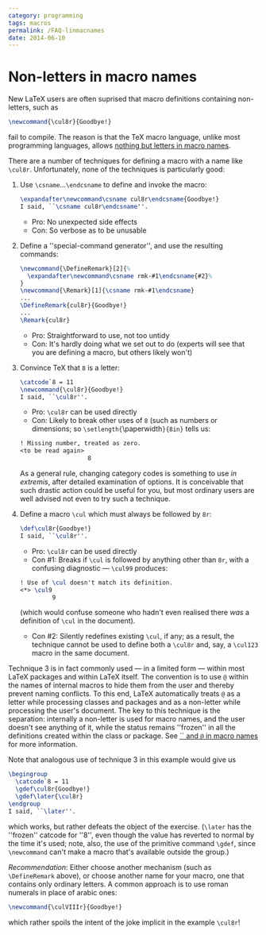 ```yaml
---
category: programming
tags: macros
permalink: /FAQ-linmacnames
date: 2014-06-10
---
```


# Non-letters in macro names

New LaTeX users are often suprised that macro definitions
containing non-letters, such as
```latex
\newcommand{\cul8r}{Goodbye!}
```
fail to compile.  The reason is that the TeX macro language, unlike
most programming languages, allows 
[nothing but letters in macro names](/FAQ-whatmacros).

There are a number of techniques for defining a macro with a name like
`\cul8r`.  Unfortunately, none of the techniques is particularly
good:
  

1.  Use `\csname`&hellip;`\endcsname` to define and invoke the
    macro:
    ```latex
    \expandafter\newcommand\csname cul8r\endcsname{Goodbye!}
    I said, ``\csname cul8r\endcsname''.
    ```
    

    - Pro: No unexpected side effects
    - Con: So verbose as to be unusable
    

2.  Define a ''special-command generator'', and  use the resulting
    commands:
    <!-- {% raw %} -->
    ```latex
    \newcommand{\DefineRemark}[2]{%
      \expandafter\newcommand\csname rmk-#1\endcsname{#2}%
    }
    \newcommand{\Remark}[1]{\csname rmk-#1\endcsname}
    ...
    \DefineRemark{cul8r}{Goodbye!}
    ...
    \Remark{cul8r}
    ```
    <!-- {% endraw %} -->

    - Pro: Straightforward to use, not too untidy
    - Con: It's hardly doing what we set out to do (experts will
      see that you are defining a macro, but others likely won't)
    

3.  Convince TeX that `8` is a letter:
    ```latex
    \catcode`8 = 11 
    \newcommand{\cul8r}{Goodbye!}
    I said, ``\cul8r''.
    ```
    

    - Pro: `\cul8r` can be used directly
    - Con: Likely to break other uses of `8` (such as
      numbers or dimensions; so
      `\setlength{`\paperwidth`}{8in}` tells us:
    ```latex
    ! Missing number, treated as zero.
    <to be read again> 
                       8
    ```
    

    As a general rule, changing category codes is something to use
    _in extremis_, after detailed examination of options.  It is
    conceivable that such drastic action could be useful for you, but
    most ordinary users are well advised not even to try such a
    technique.
4.  Define a macro `\cul` which must always be followed by
    `8r`:
    ```latex
    \def\cul8r{Goodbye!}
    I said, ``\cul8r''.
    ```
    

    - Pro: `\cul8r` can be used directly
    - Con&nbsp;#1: Breaks if `\cul` is followed by anything other
      than `8r`, with a confusing diagnostic&nbsp;&mdash;
      `\cul99` produces:
    ```latex
    ! Use of \cul doesn't match its definition.
    <*> \cul9
             9
    ```
      (which would confuse someone who hadn't even realised there
      _was_ a definition of `\cul` in the document).
    - Con&nbsp;#2: Silently redefines existing `\cul`, if any;
      as a result, the technique cannot be used to define both a
      `\cul8r` and, say, a `\cul123` macro in the same
      document.
    

Technique&nbsp;3 is in fact commonly used&nbsp;&mdash; in a limited form&nbsp;&mdash; within
most LaTeX packages and within LaTeX itself.  The convention is to
use `@` within the names of internal macros to hide them
from the user and thereby prevent naming conflicts.  To this end,
LaTeX automatically treats `@` as a letter while
processing classes and packages and as a non-letter while processing
the user's document.  The key to this technique is the separation:
internally a non-letter is used for macro names, and the user doesn't
see anything of it, while the status remains ''frozen'' in all the
definitions created within the class or package.  See 
[`` and `@` in macro names](/FAQ-atsigns) for
more information.

Note that analogous use of technique&nbsp;3 in this example would give us
```latex
\begingroup
  \catcode`8 = 11 
  \gdef\cul8r{Goodbye!}
  \gdef\later{\cul8r}
\endgroup
I said, ``\later''.
```
which works, but rather defeats the object of the exercise.
(`\later` has the ''frozen'' catcode for ''8'', even though the value
has reverted to normal by the time it's used; note, also, the use of
the primitive command `\gdef`, since `\newcommand` can't make a
macro that's available outside the group.)

_Recommendation_: Either choose another mechanism (such as
`\DefineRemark` above), or choose another name for your macro, one
that contains only ordinary letters.  A common approach is to use
roman numerals in place of arabic ones:
```latex
\newcommand{\culVIIIr}{Goodbye!}
```
which rather spoils the intent of the joke implicit in the example
`\cul8r`!


